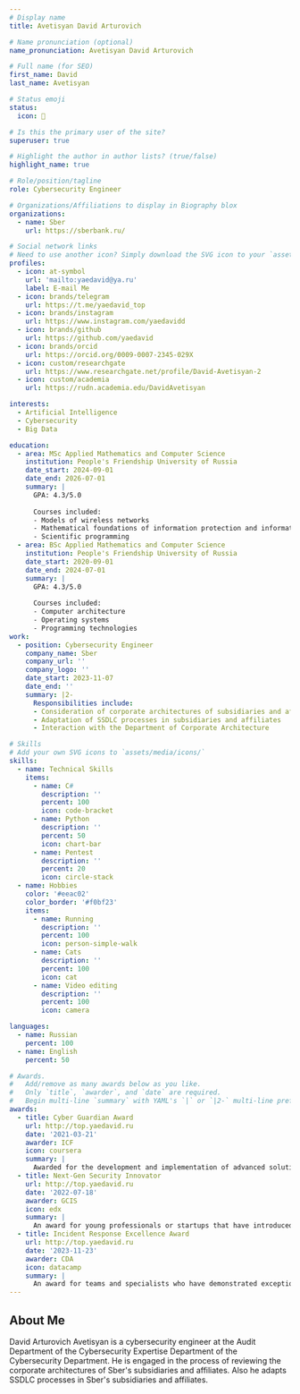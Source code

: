 ```yaml
---
# Display name
title: Avetisyan David Arturovich

# Name pronunciation (optional)
name_pronunciation: Avetisyan David Arturovich

# Full name (for SEO)
first_name: David
last_name: Avetisyan

# Status emoji
status:
  icon: 💚

# Is this the primary user of the site?
superuser: true

# Highlight the author in author lists? (true/false)
highlight_name: true

# Role/position/tagline
role: Cybersecurity Engineer

# Organizations/Affiliations to display in Biography blox
organizations:
  - name: Sber
    url: https://sberbank.ru/

# Social network links
# Need to use another icon? Simply download the SVG icon to your `assets/media/icons/` folder.
profiles:
  - icon: at-symbol
    url: 'mailto:yaedavid@ya.ru'
    label: E-mail Me
  - icon: brands/telegram
    url: https://t.me/yaedavid_top
  - icon: brands/instagram
    url: https://www.instagram.com/yaedavidd
  - icon: brands/github
    url: https://github.com/yaedavid
  - icon: brands/orcid
    url: https://orcid.org/0009-0007-2345-029X
  - icon: custom/researchgate
    url: https://www.researchgate.net/profile/David-Avetisyan-2
  - icon: custom/academia
    url: https://rudn.academia.edu/DavidAvetisyan

interests:
  - Artificial Intelligence
  - Cybersecurity
  - Big Data

education:
  - area: MSc Applied Mathematics and Computer Science
    institution: People's Friendship University of Russia
    date_start: 2024-09-01
    date_end: 2026-07-01
    summary: |
      GPA: 4.3/5.0
      
      Courses included:
      - Models of wireless networks
      - Mathematical foundations of information protection and information security
      - Scientific programming
  - area: BSc Applied Mathematics and Computer Science
    institution: People's Friendship University of Russia
    date_start: 2020-09-01
    date_end: 2024-07-01
    summary: |
      GPA: 4.3/5.0
      
      Courses included:
      - Computer architecture
      - Operating systems
      - Programming technologies
work:
  - position: Cybersecurity Engineer
    company_name: Sber
    company_url: ''
    company_logo: ''
    date_start: 2023-11-07
    date_end: ''
    summary: |2-
      Responsibilities include:
      - Consideration of corporate architectures of subsidiaries and affiliates
      - Adaptation of SSDLC processes in subsidiaries and affiliates
      - Interaction with the Department of Corporate Architecture

# Skills
# Add your own SVG icons to `assets/media/icons/`
skills:
  - name: Technical Skills
    items:
      - name: C#
        description: ''
        percent: 100
        icon: code-bracket
      - name: Python
        description: ''
        percent: 50
        icon: chart-bar
      - name: Pentest
        description: ''
        percent: 20
        icon: circle-stack
  - name: Hobbies
    color: '#eeac02'
    color_border: '#f0bf23'
    items:
      - name: Running
        description: ''
        percent: 100
        icon: person-simple-walk
      - name: Cats
        description: ''
        percent: 100
        icon: cat
      - name: Video editing
        description: ''
        percent: 100
        icon: camera

languages:
  - name: Russian
    percent: 100
  - name: English
    percent: 50

# Awards.
#   Add/remove as many awards below as you like.
#   Only `title`, `awarder`, and `date` are required.
#   Begin multi-line `summary` with YAML's `|` or `|2-` multi-line prefix and indent 2 spaces below.
awards:
  - title: Cyber Guardian Award
    url: http://top.yaedavid.ru
    date: '2021-03-21'
    awarder: ICF
    icon: coursera
    summary: |
      Awarded for the development and implementation of advanced solutions in protecting data and systems from cyberattacks. Given to professionals and teams whose technologies and approaches have significantly reduced the risk of breaches and data leaks.
  - title: Next-Gen Security Innovator
    url: http://top.yaedavid.ru
    date: '2022-07-18'
    awarder: GCIS
    icon: edx
    summary: |
      An award for young professionals or startups that have introduced groundbreaking ideas or projects in the field of cybersecurity. It is awarded for innovative solutions based on artificial intelligence, machine learning, or quantum technologies for information protection.
  - title: Incident Response Excellence Award
    url: http://top.yaedavid.ru
    date: '2023-11-23'
    awarder: CDA
    icon: datacamp
    summary: |
      An award for teams and specialists who have demonstrated exceptional skills in responding to major security breaches and successfully mitigated threats, minimizing the impact of the attacks.
---
```


## About Me

David Arturovich Avetisyan is a cybersecurity engineer at the Audit Department of the Cybersecurity Expertise Department of the Cybersecurity Department. He is engaged in the process of reviewing the corporate architectures of Sber's subsidiaries and affiliates. Also he adapts SSDLC processes in Sber's subsidiaries and affiliates.
